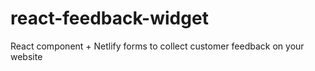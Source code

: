 # react-feedback-widget
React component + Netlify forms to collect customer feedback on your website
